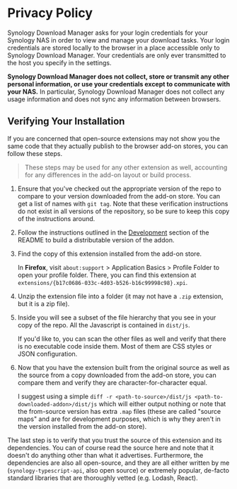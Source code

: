# Privacy Policy

Synology Download Manager asks for your login credentials for your Synology NAS in order to view and manage your download tasks. Your login credentials are stored locally to the browser in a place accessible only to Synology Download Manager. Your credentials are only ever transmitted to the host you specify in the settings.

**Synology Download Manager does not collect, store or transmit any other personal information, or use your credentials except to communicate with your NAS.** In particular, Synology Download Manager does not collect any usage information and does not sync any information between browsers.

## Verifying Your Installation

If you are concerned that open-source extensions may not show you the same code that they actually publish to the browser add-on stores, you can follow these steps.

> These steps may be used for any other extension as well, accounting for any differences in the add-on layout or build process.

1. Ensure that you've checked out the appropriate version of the repo to compare to your version downloaded from the add-on store. You can get a list of names with `git tag`. Note that these verification instructions do not exist in all versions of the repository, so be sure to keep this copy of the instructions around.
2. Follow the instructions outlined in the [Development](./README.md#development) section of the README to build a distributable version of the addon.
3. Find the copy of this extension installed from the add-on store.

    In **Firefox**, visit `about:support` > Application Basics > Profile Folder to open your profile folder. There, you can find this extension at `extensions/{b17c0686-033c-4d03-b526-b16c99998c98}.xpi`.

4. Unzip the extension file into a folder (it may not have a `.zip` extension, but it is a zip file).
5. Inside you will see a subset of the file hierarchy that you see in your copy of the repo. All the Javascript is contained in `dist/js`.

    If you'd like to, you can scan the other files as well and verify that there is no executable code inside them. Most of them are CSS styles or JSON configuration.

6. Now that you have the extension built from the original source as well as the source from a copy downloaded from the add-on store, you can compare them and verify they are character-for-character equal.

    I suggest using a simple `diff -r <path-to-source>/dist/js <path-to-downloaded-addon>/dist/js` which will either output nothing or note that the from-source version has extra `.map` files (these are called "source maps" and are for development purposes, which is why they aren't in the version installed from the add-on store).

The last step is to verify that you trust the source of this extension and its dependencies. You can of course read the source here and note that it doesn't do anything other than what it advertises. Furthermore, the dependencies are also all open-source, and they are all either written by me (`synology-typescript-api`, also open source) or extremely popular, de-facto standard libraries that are thoroughly vetted (e.g. Lodash, React).
